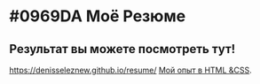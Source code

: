 # #0969DA Моё Резюме

## Результат вы можете посмотреть тут!

https://denisseleznew.github.io/resume/
[Мой опыт в HTML &CSS](https://denisseleznew.github.io/resume/).
